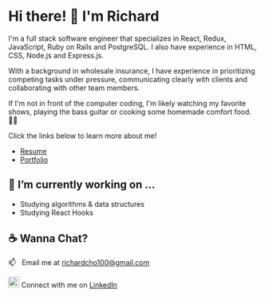 # Hi there! :wave: I'm Richard

I'm a full stack software engineer that specializes in React, Redux, JavaScript, Ruby on Rails and PostgreSQL. I also have experience in HTML, CSS, Node.js and Express.js.

With a background in wholesale insurance, I have experience in prioritizing competing tasks under pressure, communicating clearly with clients and collaborating with other team members.

If I'm not in front of the computer coding, I'm likely watching my favorite shows, playing the bass guitar or cooking some homemade comfort food.👨‍🍳

Click the links below to learn more about me!
  * [Resume](https://drive.google.com/file/d/1w0nG7u9OHBfqVofTNbGxyc-Fp0BhRLKZ/view?usp=sharing)
  * [Portfolio](https://richardcho-portfolio.netlify.app/)

## 🌱 I’m currently working on ...
  * Studying algorithms & data structures
  * Studying React Hooks

## :coffee: Wanna Chat? 
📫&nbsp;&nbsp;&nbsp;Email me at richardcho100@gmail.com

<img alt="Richard's LinkedIn" width="22px" src="https://cdn.jsdelivr.net/npm/simple-icons@v3/icons/linkedin.svg" /> Connect with me on [LinkedIn](https://www.linkedin.com/in/richardcho100/)
